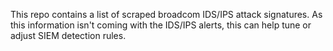 This repo contains a list of scraped broadcom IDS/IPS attack signatures. As this information isn't coming with the IDS/IPS alerts, this can help tune or adjust SIEM detection rules.
 
